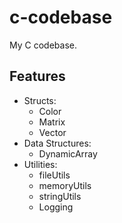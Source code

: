 # c-codebase

My C codebase.

## Features
- Structs:
	- Color
	- Matrix
	- Vector
- Data Structures:
	- DynamicArray
- Utilities:
	- fileUtils
	- memoryUtils
	- stringUtils
	- Logging

